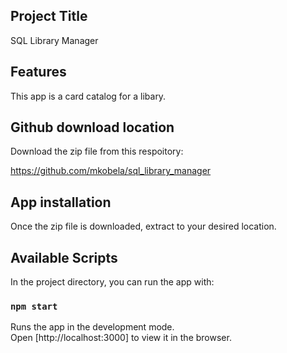 ## Project Title
SQL Library Manager

## Features
This app is a card catalog for a libary.

## Github download location

Download the zip file from this respoitory:

https://github.com/mkobela/sql_library_manager

## App installation

Once the zip file is downloaded, extract to your desired location.

## Available Scripts

In the project directory, you can run the app with:

### `npm start`

Runs the app in the development mode.\
Open [http://localhost:3000] to view it in the browser.

